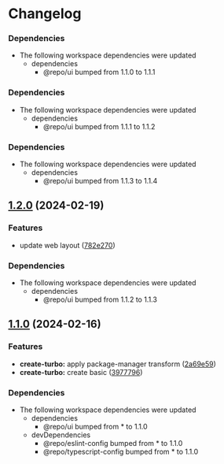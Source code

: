 # Changelog

### Dependencies

* The following workspace dependencies were updated
  * dependencies
    * @repo/ui bumped from 1.1.0 to 1.1.1

### Dependencies

* The following workspace dependencies were updated
  * dependencies
    * @repo/ui bumped from 1.1.1 to 1.1.2

### Dependencies

* The following workspace dependencies were updated
  * dependencies
    * @repo/ui bumped from 1.1.3 to 1.1.4

## [1.2.0](https://github.com/0xdbe/turborepo-test/compare/web-v1.1.2...web-v1.2.0) (2024-02-19)


### Features

* update web layout ([782e270](https://github.com/0xdbe/turborepo-test/commit/782e270377ae84a2ca57c3bde1f123f47a787132))


### Dependencies

* The following workspace dependencies were updated
  * dependencies
    * @repo/ui bumped from 1.1.2 to 1.1.3

## [1.1.0](https://github.com/0xdbe/turborepo-test/compare/web-v1.0.0...web-v1.1.0) (2024-02-16)


### Features

* **create-turbo:** apply package-manager transform ([2a69e59](https://github.com/0xdbe/turborepo-test/commit/2a69e594ef9b177eb1a452d66f73e0dd4c9b82e4))
* **create-turbo:** create basic ([3977796](https://github.com/0xdbe/turborepo-test/commit/39777960ef9afa7f1160f8da8e6c7132f03db137))


### Dependencies

* The following workspace dependencies were updated
  * dependencies
    * @repo/ui bumped from * to 1.1.0
  * devDependencies
    * @repo/eslint-config bumped from * to 1.1.0
    * @repo/typescript-config bumped from * to 1.1.0
